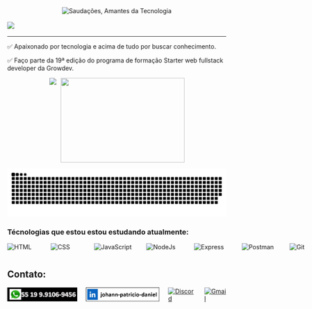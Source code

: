<div style="text-align:center">
  <img src="./saudação.gif" alt="Saudações, Amantes da Tecnologia" Width="900" height="400">
</div>
<br>
<div style="">
  <a href="https://git.io/typing-svg">
    <img src="https://readme-typing-svg.demolab.com/?font=fira+code&width=520&height=30&size=25&pause=1000&color=2EF735&center=true&vCenter=true&lines=Olá+!!!+🖐️;Meu+nome+é+Johann+Patricio+Daniel">
  </a>
</div>
<hr> 

✅ Apaixonado por tecnologia e acima de tudo por buscar conhecimento.

✅ Faço parte da 19ª edição do programa de formação Starter web fullstack developer da Growdev.

<div style="display:flex; gap: 10px; justify-content: center; ">
  <img src="https://github-readme-stats.vercel.app/api?username=JohannPDaniel&show_icons=true&theme=radical">

  <img src="https://github-readme-stats.vercel.app/api/top-langs/?username=JohannPDaniel&langs_count=8&theme=radical" width="285" height="195">
</div>

![snake gif](https://github.com/JohannPDaniel/JohannPDaniel/blob/output/github-contribution-grid-snake.svg)


### Técnologias que estou estou estudando atualmente:
<div style="display: flex; gap: 10px">
  <img src="https://img.shields.io/badge/HTML5-E34F26?style=for-the-badge&logo=html5&logoColor=white" title="HTML5" alt="HTML" width="90px" height="30px"/>

  <img src="https://img.shields.io/badge/CSS3-1572B6?style=for-the-badge&logo=css3&logoColor=white" title="CSS3" alt="CSS" width="90px" height="30px"/>

  <img src="https://img.shields.io/badge/JavaScript-F7DF1E?style=for-the-badge&logo=javascript&logoColor=black" title="JavaScript" alt="JavaScript" width="110px" height="30px"/>

  <img src="https://img.shields.io/badge/Node.js-43853D?style=for-the-badge&logo=node.js&logoColor=white" title="NodeJs" alt="NodeJs" width="100px" height="30px"/>

  <img src="https://img.shields.io/badge/Express.js-404D59?style=for-the-badge" title="Express" alt="Express" width="100px" height="30px"/>

  <img src="https://img.shields.io/badge/Postman-FF6C37.svg?style=for-the-badge&logo=Postman&logoColor=white" title="Postman" alt="Postman" width="100px" height="30px"/>
  
  <img src="https://img.shields.io/badge/GIT-E44C30?style=for-the-badge&logo=git&logoColor=white" title="Git" alt="Git" width="90px" height="30px"/>
  
  <img src="https://img.shields.io/badge/GitHub-100000?style=for-the-badge&logo=github&logoColor=white" title="GitHub" alt="GitHub" width="100px" height="30px"/>
  
  <img src="https://img.shields.io/badge/VSCode-0078D4?style=for-the-badge&logo=visual%20studio%20code&logoColor=white" title="VSCode" alt="VSCode" width="100px" height="30px"/>
</div>

<h2>Contato:</h2>
<div style="display: flex; gap: 20px">
  <a href="https://wa.me/5519991069456" target="_blank">
    <img src="./whatsapp.jpg" alt="whatssap" width="170px" height="32px"/>
  </a>

  <a href="https://www.linkedin.com/in/johann-patr%C3%ADcio-daniel-112425196/" target="_blank">
    <img src="./linkedin.jpg" alt="linkedin" width="180px" height="32px"/>
  </a>

  <a href="https://discord.gg/N5RrvudFxa" target="_blank">
    <img src="https://img.shields.io/badge/Discord-5865F2?style=for-the-badge&logo=discord&logoColor=white" alt="Discord" width="100px" height="32px"/>
  </a>

  <a href="mailto:johannpatriciod@gmail.com" target="_blank">
    <img src="https://img.shields.io/badge/Gmail-D14836?style=for-the-badge&logo=gmail&logoColor=white" alt="Gmail" width="100px" height="32px"/>
  </a>
</div>



